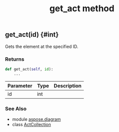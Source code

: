 ﻿---
title: get_act method
second_title: Aspose.Diagram for Python via .NET API References
description: 
type: docs
weight: 40
url: /python-net/aspose.diagram/actcollection/get_act/
is_root: false
---

## get_act(id) {#int}

Gets the element at the specified ID.

### Returns 





```python
def get_act(self, id):
    ...
```


| Parameter | Type | Description |
| :- | :- | :- |
| id | int |  |



### See Also
* module [aspose.diagram](../../)
* class [ActCollection](/diagram/python-net/aspose.diagram/actcollection)
